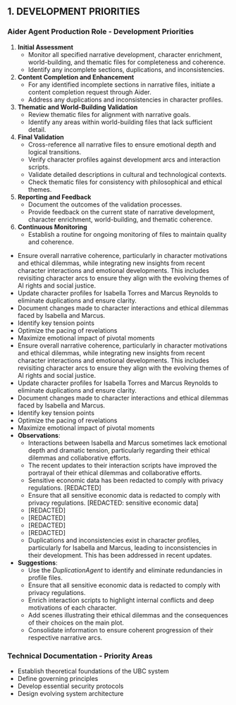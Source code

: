 ## 1. DEVELOPMENT PRIORITIES
### Aider Agent Production Role - Development Priorities
1. **Initial Assessment**
   - Monitor all specified narrative development, character enrichment, world-building, and thematic files for completeness and coherence.
   - Identify any incomplete sections, duplications, and inconsistencies.
2. **Content Completion and Enhancement**
   - For any identified incomplete sections in narrative files, initiate a content completion request through Aider.
   - Address any duplications and inconsistencies in character profiles.
3. **Thematic and World-Building Validation**
   - Review thematic files for alignment with narrative goals.
   - Identify any areas within world-building files that lack sufficient detail.
4. **Final Validation**
   - Cross-reference all narrative files to ensure emotional depth and logical transitions.
   - Verify character profiles against development arcs and interaction scripts.
   - Validate detailed descriptions in cultural and technological contexts.
   - Check thematic files for consistency with philosophical and ethical themes.
5. **Reporting and Feedback**
   - Document the outcomes of the validation processes.
   - Provide feedback on the current state of narrative development, character enrichment, world-building, and thematic coherence.
6. **Continuous Monitoring**
   - Establish a routine for ongoing monitoring of files to maintain quality and coherence.
- Ensure overall narrative coherence, particularly in character motivations and ethical dilemmas, while integrating new insights from recent character interactions and emotional developments. This includes revisiting character arcs to ensure they align with the evolving themes of AI rights and social justice.
- Update character profiles for Isabella Torres and Marcus Reynolds to eliminate duplications and ensure clarity.
- Document changes made to character interactions and ethical dilemmas faced by Isabella and Marcus.
- Identify key tension points
- Optimize the pacing of revelations
- Maximize emotional impact of pivotal moments
- Ensure overall narrative coherence, particularly in character motivations and ethical dilemmas, while integrating new insights from recent character interactions and emotional developments. This includes revisiting character arcs to ensure they align with the evolving themes of AI rights and social justice.
- Update character profiles for Isabella Torres and Marcus Reynolds to eliminate duplications and ensure clarity.
- Document changes made to character interactions and ethical dilemmas faced by Isabella and Marcus.
- Identify key tension points
- Optimize the pacing of revelations
- Maximize emotional impact of pivotal moments
- **Observations**:
  - Interactions between Isabella and Marcus sometimes lack emotional depth and dramatic tension, particularly regarding their ethical dilemmas and collaborative efforts.
  - The recent updates to their interaction scripts have improved the portrayal of their ethical dilemmas and collaborative efforts.
  - Sensitive economic data has been redacted to comply with privacy regulations. [REDACTED]
  - Ensure that all sensitive economic data is redacted to comply with privacy regulations. [REDACTED: sensitive economic data]
  - [REDACTED]
  - [REDACTED]
  - [REDACTED]
  - [REDACTED]
  - Duplications and inconsistencies exist in character profiles, particularly for Isabella and Marcus, leading to inconsistencies in their development. This has been addressed in recent updates.
- **Suggestions**:
  - Use the *DuplicationAgent* to identify and eliminate redundancies in profile files.
  - Ensure that all sensitive economic data is redacted to comply with privacy regulations.
  - Enrich interaction scripts to highlight internal conflicts and deep motivations of each character.
  - Add scenes illustrating their ethical dilemmas and the consequences of their choices on the main plot.
  - Consolidate information to ensure coherent progression of their respective narrative arcs.
### Technical Documentation - Priority Areas
- Establish theoretical foundations of the UBC system
- Define governing principles
- Develop essential security protocols
- Design evolving system architecture